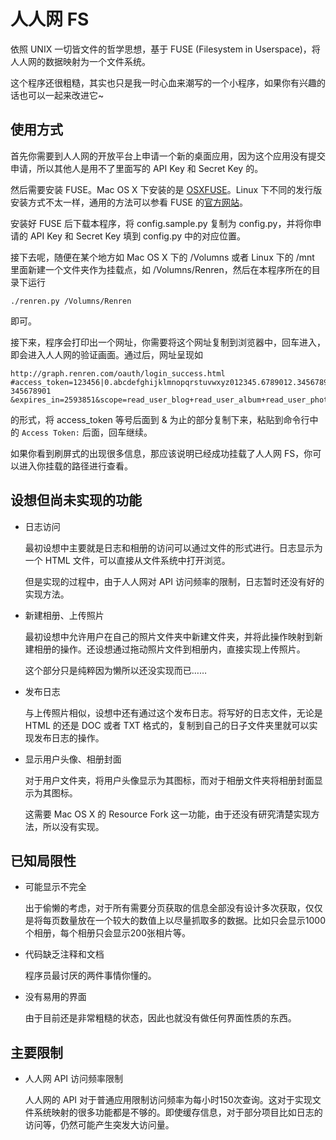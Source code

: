# 人人网 FS

依照 UNIX 一切皆文件的哲学思想，基于 FUSE (Filesystem in Userspace)，将人人网的数据映射为一个文件系统。

这个程序还很粗糙，其实也只是我一时心血来潮写的一个小程序，如果你有兴趣的话也可以一起来改进它~

## 使用方式

首先你需要到人人网的开放平台上申请一个新的桌面应用，因为这个应用没有提交申请，所以其他人是用不了里面写的 API Key 和 Secret Key 的。

然后需要安装 FUSE。Mac OS X 下安装的是 [OSXFUSE](http://osxfuse.github.com/)。Linux 下不同的发行版安装方式不太一样，通用的方法可以参看 FUSE 的[官方网站](http://fuse.sourceforge.net/)。

安装好 FUSE 后下载本程序，将 config.sample.py 复制为 config.py，并将你申请的 API Key 和 Secret Key 填到 config.py 中的对应位置。

接下去呢，随便在某个地方如 Mac OS X 下的 /Volumns 或者 Linux 下的 /mnt 里面新建一个文件夹作为挂载点，如 /Volumns/Renren，然后在本程序所在的目录下运行

    ./renren.py /Volumns/Renren

即可。

接下来，程序会打印出一个网址，你需要将这个网址复制到浏览器中，回车进入，即会进入人人网的验证画面。通过后，网址呈现如

    http://graph.renren.com/oauth/login_success.html
    #access_token=123456|0.abcdefghijklmnopqrstuvwxyz012345.6789012.3456789012-345678901
    &expires_in=2593851&scope=read_user_blog+read_user_album+read_user_photo

的形式，将 access\_token 等号后面到 & 为止的部分复制下来，粘贴到命令行中的 `Access Token:` 后面，回车继续。

如果你看到刷屏式的出现很多信息，那应该说明已经成功挂载了人人网 FS，你可以进入你挂载的路径进行查看。

## 设想但尚未实现的功能

* 日志访问

    最初设想中主要就是日志和相册的访问可以通过文件的形式进行。日志显示为一个 HTML 文件，可以直接从文件系统中打开浏览。
    
    但是实现的过程中，由于人人网对 API 访问频率的限制，日志暂时还没有好的实现方法。

* 新建相册、上传照片

    最初设想中允许用户在自己的照片文件夹中新建文件夹，并将此操作映射到新建相册的操作。还设想通过拖动照片文件到相册内，直接实现上传照片。

    这个部分只是纯粹因为懒所以还没实现而已……

* 发布日志

    与上传照片相似，设想中还有通过这个发布日志。将写好的日志文件，无论是 HTML 的还是 DOC 或者 TXT 格式的，复制到自己的日子文件夹里就可以实现发布日志的操作。

* 显示用户头像、相册封面

    对于用户文件夹，将用户头像显示为其图标，而对于相册文件夹将相册封面显示为其图标。

    这需要 Mac OS X 的 Resource Fork 这一功能，由于还没有研究清楚实现方法，所以没有实现。

## 已知局限性

* 可能显示不完全

    出于偷懒的考虑，对于所有需要分页获取的信息全部没有设计多次获取，仅仅是将每页数量放在一个较大的数值上以尽量抓取多的数据。比如只会显示1000个相册，每个相册只会显示200张相片等。

* 代码缺乏注释和文档

    程序员最讨厌的两件事情你懂的。

* 没有易用的界面

    由于目前还是非常粗糙的状态，因此也就没有做任何界面性质的东西。

## 主要限制

* 人人网 API 访问频率限制

    人人网的 API 对于普通应用限制访问频率为每小时150次查询。这对于实现文件系统映射的很多功能都是不够的。即使缓存信息，对于部分项目比如日志的访问等，仍然可能产生突发大访问量。
